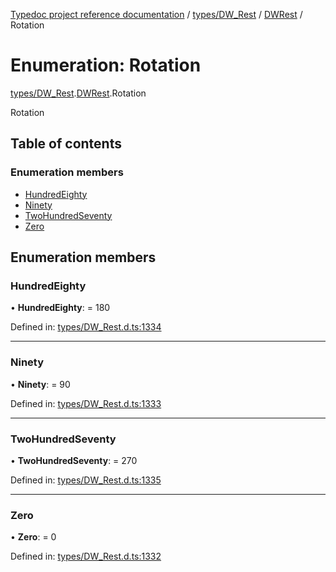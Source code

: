 [Typedoc project reference documentation](../README.md) / [types/DW_Rest](../modules/types_dw_rest.md) / [DWRest](../modules/types_dw_rest.dwrest.md) / Rotation

# Enumeration: Rotation

[types/DW_Rest](../modules/types_dw_rest.md).[DWRest](../modules/types_dw_rest.dwrest.md).Rotation

Rotation

## Table of contents

### Enumeration members

- [HundredEighty](types_dw_rest.dwrest.rotation.md#hundredeighty)
- [Ninety](types_dw_rest.dwrest.rotation.md#ninety)
- [TwoHundredSeventy](types_dw_rest.dwrest.rotation.md#twohundredseventy)
- [Zero](types_dw_rest.dwrest.rotation.md#zero)

## Enumeration members

### HundredEighty

• **HundredEighty**: = 180

Defined in: [types/DW_Rest.d.ts:1334](https://github.com/DocuWare/REST-Sample-TS/blob/6f07cff/src/types/DW_Rest.d.ts#L1334)

___

### Ninety

• **Ninety**: = 90

Defined in: [types/DW_Rest.d.ts:1333](https://github.com/DocuWare/REST-Sample-TS/blob/6f07cff/src/types/DW_Rest.d.ts#L1333)

___

### TwoHundredSeventy

• **TwoHundredSeventy**: = 270

Defined in: [types/DW_Rest.d.ts:1335](https://github.com/DocuWare/REST-Sample-TS/blob/6f07cff/src/types/DW_Rest.d.ts#L1335)

___

### Zero

• **Zero**: = 0

Defined in: [types/DW_Rest.d.ts:1332](https://github.com/DocuWare/REST-Sample-TS/blob/6f07cff/src/types/DW_Rest.d.ts#L1332)
